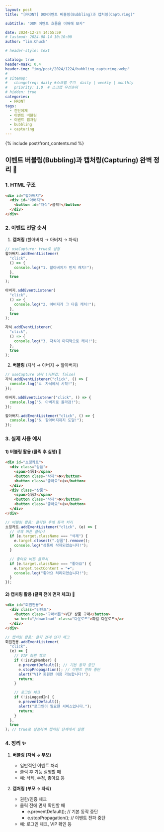 ```yaml
---
layout: post
title: "[FRONT] DOM이벤트 버블링(Bubbling)과 캡처링(Capturing)"

subtitle: "DOM 이벤트 흐름을 이해해 보자"

date: 2024-12-24 14:55:59
# lastmod: 2024-08-14 10:10:00
author: "lim.Chuck"

# header-style: text

catalog: true
header-mask: 0.4
header-img: "img/post/2024/1224/bubbling_capturing.webp"
#
# sitemap:
#   changefreq: daily #스크랩 주기  daily | weekly | monthly
#   priority: 1.0  # 스크랩 우선순위
# hidden: true
categories:
  - FRONT
tags:
  - 간단예제
  - 이벤트 버블링
  - 이벤트 캡처링
  - bubbling
  - capturing
---
```


{% include post/front_contents.md %}

## 이벤트 버블링(Bubbling)과 캡처링(Capturing) 완벽 정리 🎯

### 1. HTML 구조

```html
<div id="할아버지">
  <div id="아버지">
    <button id="자식">클릭!</button>
  </div>
</div>
```

### 2. 이벤트 전달 순서

1. **캡처링** (할아버지 → 아버지 → 자식)

```javascript
// useCapture: true로 설정
할아버지.addEventListener(
  "click",
  () => {
    console.log("1. 할아버지가 먼저 캐치!");
  },
  true
);

아버지.addEventListener(
  "click",
  () => {
    console.log("2. 아버지가 그 다음 캐치!");
  },
  true
);

자식.addEventListener(
  "click",
  () => {
    console.log("3. 자식이 마지막으로 캐치!");
  },
  true
);
```

2. **버블링** (자식 → 아버지 → 할아버지)

```javascript
// useCapture 생략 (기본값: false)
자식.addEventListener("click", () => {
  console.log("4. 자식에서 시작!");
});

아버지.addEventListener("click", () => {
  console.log("5. 아버지로 올라감!");
});

할아버지.addEventListener("click", () => {
  console.log("6. 할아버지까지 도달!");
});
```

### 3. 실제 사용 예시

#### 1) 버블링 활용 (클릭 후 실행) 🔺

```html
<div id="쇼핑카트">
  <div class="상품">
    <span>상품1</span>
    <button class="삭제">❌</button>
    <button class="좋아요">👍</button>
  </div>
  <div class="상품">
    <span>상품2</span>
    <button class="삭제">❌</button>
    <button class="좋아요">👍</button>
  </div>
</div>
```

```javascript
// 버블링 활용: 클릭된 후에 동작 처리
쇼핑카트.addEventListener("click", (e) => {
  // 삭제 버튼 클릭시
  if (e.target.className === "삭제") {
    e.target.closest(".상품").remove();
    console.log("상품이 삭제되었습니다!");
  }

  // 좋아요 버튼 클릭시
  if (e.target.className === "좋아요") {
    e.target.textContent = "❤️";
    console.log("좋아요 처리되었습니다!");
  }
});
```

#### 2) 캡처링 활용 (클릭 전에 먼저 체크) 🔻

```html
<div id="회원전용">
  <div class="컨텐츠">
    <button class="구매버튼">VIP 상품 구매</button>
    <a href="/download" class="다운로드">파일 다운로드</a>
  </div>
</div>
```

```javascript
// 캡처링 활용: 클릭 전에 먼저 체크
회원전용.addEventListener(
  "click",
  (e) => {
    // VIP 회원 체크
    if (!isVipMember) {
      e.preventDefault(); // 기본 동작 중단
      e.stopPropagation(); // 이벤트 전파 중단
      alert("VIP 회원만 이용 가능합니다!");
      return;
    }

    // 로그인 체크
    if (!isLoggedIn) {
      e.preventDefault();
      alert("로그인이 필요한 서비스입니다.");
      return;
    }
  },
  true
); // true로 설정하여 캡처링 단계에서 실행
```

### 4. 정리 ✨

1. **버블링 (자식 → 부모)**

   - 일반적인 이벤트 처리
   - 클릭 후 기능 실행할 때
   - 예: 삭제, 수정, 좋아요 등

2. **캡처링 (부모 → 자식)**
   - 권한/인증 체크
   - 클릭 전에 먼저 확인할 때
     - e.preventDefault(); // 기본 동작 중단
     - e.stopPropagation(); // 이벤트 전파 중단
   - 예: 로그인 체크, VIP 확인 등
